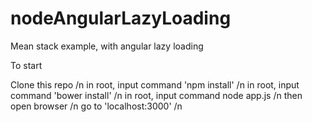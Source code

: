 # nodeAngularLazyLoading
Mean stack example, with angular lazy loading 

To start

Clone this repo /n
in root, input command 'npm install' /n
in root, input command 'bower install' /n
in root, input command node  app.js /n
then open browser /n 
go to 'localhost:3000' /n